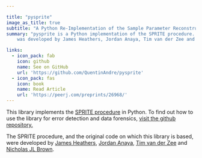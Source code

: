 ```yaml
---

title: "pysprite"
image_as_title: true
subtitle: "A Python Re-Implementation of the Sample Parameter Reconstruction via Iterative TEchniques (SPRITE) procedure."
summary: "pysprite is a Python implementation of the SPRITE procedure. The original code on which this library is based 
    was developed by James Heathers, Jordan Anaya, Tim van der Zee and Nicholas JL Brown."

links:
  - icon_pack: fab
    icon: github
    name: See on GitHub
    url: 'https://github.com/QuentinAndre/pysprite'
  - icon_pack: fas
    icon: book
    name: Read Article
    url: 'https://peerj.com/preprints/26968/'
---
```


This library implements the [SPRITE procedure](https://peerj.com/preprints/26968/) in Python. To find out how to use 
the library for error detection and data forensics, <a href="https://github.com/QuentinAndre/pysprite" target="_blank">visit the github repository.</a>

The SPRITE procedure, and the original code on which this library is based, were developed by 
[James Heathers](http://jamesheathers.com/), [Jordan Anaya](http://www.omnesres.com/), 
[Tim van der Zee](http://www.timvanderzee.com/) and [Nicholas JL Brown](http://steamtraen.blogspot.com/).




